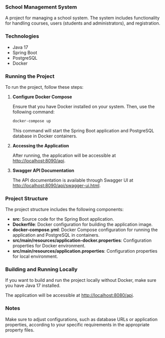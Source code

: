 ### School Management System

A project for managing a school system. The system includes functionality for handling courses, users (students and administrators), and registration.

### Technologies

- Java 17
- Spring Boot
- PostgreSQL
- Docker

### Running the Project

To run the project, follow these steps:

1. **Configure Docker Compose**

   Ensure that you have Docker installed on your system. Then, use the following command:

   ```bash
   docker-compose up
   ```

   This command will start the Spring Boot application and PostgreSQL database in Docker containers.

2. **Accessing the Application**

   After running, the application will be accessible at [http://localhost:8090/api](http://localhost:8090/api).

3. **Swagger API Documentation**

   The API documentation is available through Swagger UI at [http://localhost:8090/api/swagger-ui.html](http://localhost:8090/api/swagger-ui.html).

### Project Structure

The project structure includes the following components:

- **src**: Source code for the Spring Boot application.
- **Dockerfile**: Docker configuration for building the application image.
- **docker-compose.yml**: Docker Compose configuration for running the application and PostgreSQL in containers.
- **src/main/resources/application-docker.properties**: Configuration properties for Docker environment.
- **src/main/resources/application.properties**: Configuration properties for local environment.

### Building and Running Locally

If you want to build and run the project locally without Docker, make sure you have Java 17 installed.

The application will be accessible at [http://localhost:8080/api](http://localhost:8080/api).

### Notes

Make sure to adjust configurations, such as database URLs or application properties, according to your specific requirements in the appropriate property files.